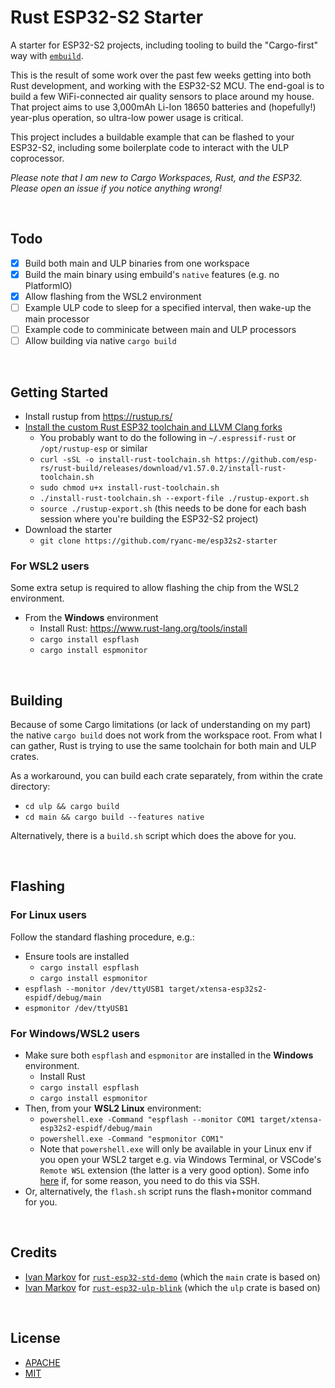 # Rust ESP32-S2 Starter

A starter for ESP32-S2 projects, including tooling to build the "Cargo-first" way with [`embuild`](https://github.com/ivmarkov/embuild).

This is the result of some work over the past few weeks getting into both Rust development, and working with the ESP32-S2 MCU. The end-goal is to build a few WiFi-connected air quality sensors to place around my house. That project aims to use 3,000mAh Li-Ion 18650 batteries and (hopefully!) year-plus operation, so ultra-low power usage is critical.

This project includes a buildable example that can be flashed to your ESP32-S2, including some boilerplate code to interact with the ULP coprocessor.

*Please note that I am new to Cargo Workspaces, Rust, and the ESP32. Please open an issue if you notice anything wrong!*

<br />

## Todo

- [x] Build both main and ULP binaries from one workspace
- [x] Build the main binary using embuild's `native` features (e.g. no PlatformIO)
- [x] Allow flashing from the WSL2 environment
- [ ] Example ULP code to sleep for a specified interval, then wake-up the main processor
- [ ] Example code to comminicate between main and ULP processors
- [ ] Allow building via native `cargo build`

<br />

## Getting Started
 * Install rustup from https://rustup.rs/
 * [Install the custom Rust ESP32 toolchain and LLVM Clang forks](https://github.com/esp-rs/rust-build#rust-build)
   - You probably want to do the following in `~/.espressif-rust` or `/opt/rustup-esp` or similar
   - `curl -sSL -o install-rust-toolchain.sh https://github.com/esp-rs/rust-build/releases/download/v1.57.0.2/install-rust-toolchain.sh`
   - `sudo chmod u+x install-rust-toolchain.sh`
   - `./install-rust-toolchain.sh --export-file ./rustup-export.sh`
   - `source ./rustup-export.sh` (this needs to be done for each bash session where you're building the ESP32-S2 project)
 * Download the starter
   - `git clone https://github.com/ryanc-me/esp32s2-starter`

### For WSL2 users

Some extra setup is required to allow flashing the chip from the WSL2 environment.
 * From the **Windows** environment
   - Install Rust: https://www.rust-lang.org/tools/install
   - `cargo install espflash`
   - `cargo install espmonitor`

<br />

## Building

Because of some Cargo limitations (or lack of understanding on my part) the native `cargo build` does not work from the workspace root. From what I can gather, Rust is trying to use the same toolchain for both main and ULP crates.

As a workaround, you can build each crate separately, from within the crate directory:
 * `cd ulp && cargo build`
 * `cd main && cargo build --features native`

Alternatively, there is a `build.sh` script which does the above for you.

<br />

## Flashing

### For Linux users

Follow the standard flashing procedure, e.g.:
 * Ensure tools are installed
   - `cargo install espflash`
   - `cargo install espmonitor`
 * `espflash --monitor /dev/ttyUSB1 target/xtensa-esp32s2-espidf/debug/main`
 * `espmonitor /dev/ttyUSB1`

### For Windows/WSL2 users

 * Make sure both `espflash` and `espmonitor` are installed in the **Windows** environment.
   - Install Rust
   - `cargo install espflash`
   - `cargo install espmonitor`
 * Then, from your **WSL2 Linux** environment:
   - `powershell.exe -Command "espflash --monitor COM1 target/xtensa-esp32s2-espidf/debug/main`
   - `powershell.exe -Command "espmonitor COM1"`
   - Note that `powershell.exe` will only be available in your Linux env if you open your WSL2 target e.g. via Windows Terminal, or VSCode's `Remote WSL` extension (the latter is a very good option). Some info [here](https://superuser.com/questions/1538580/using-ssh-powershell-to-run-windows-programs-on-a-win10-machine-with-wsl) if, for some reason, you need to do this via SSH.
 * Or, alternatively, the `flash.sh` script runs the flash+monitor command for you.

<br />

## Credits
 * [Ivan Markov](https://github.com/ivmarkov) for [`rust-esp32-std-demo`](https://github.com/ivmarkov/rust-esp32-std-demo) (which the `main` crate is based on)
 * [Ivan Markov](https://github.com/ivmarkov) for [`rust-esp32-ulp-blink`](https://github.com/ivmarkov/rust-esp32-std-demo) (which the `ulp` crate is based on)

<br />

## License

 * [APACHE](./LICENSE-APACHE)
 * [MIT](./LICENSE-MIT)
